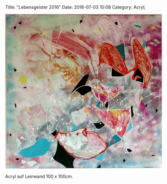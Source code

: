 Title: "Lebensgeister 2016"
Date: 2016-07-03 10:08
Category: Acryl;

![Lebensgeister](./images/acryl/smeerws-2016-lebensgeister.jpg "Lebensgeister")


Acryl auf Leinwand 100 x 100cm.
